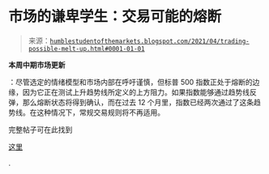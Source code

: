 <!--yml

分类：未分类

日期：2024-05-18 02:01:39

-->

# 市场的谦卑学生：交易可能的熔断

> 来源：[`humblestudentofthemarkets.blogspot.com/2021/04/trading-possible-melt-up.html#0001-01-01`](https://humblestudentofthemarkets.blogspot.com/2021/04/trading-possible-melt-up.html#0001-01-01)

**本周中期市场更新**

：尽管选定的情绪模型和市场内部在呼吁谨慎，但标普 500 指数正处于熔断的边缘，因为它正在测试上升趋势线所定义的上方阻力。如果指数能够通过趋势线反弹，那么熔断状态将得到确认，而在过去 12 个月里，指数已经两次通过了这条趋势线。在这种情况下，常规交易规则将不再适用。

完整帖子可在此找到

[这里](https://humblestudentofthemarkets.com/2021/04/14/trading-a-possible-melt-up/)

.
